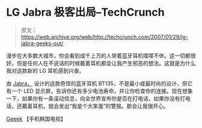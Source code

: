 # LG Jabra 极客出局–TechCrunch

> 原文：<https://web.archive.org/web/http://techcrunch.com/2007/01/29/lg-jabra-geeks-out/>

漫步在大多数大城市，你会看到成千上万的人带着蓝牙耳机喋喋不休。这一切都很好。但是任何人在不说话的时候戴着耳机都会让我产生邪恶的想法。这就是为什么我对这款新的 LG 耳机感到兴奋。

由 [Jabra，](https://web.archive.org/web/20201205234920/https://crunchbase.com/organization/jabra) 设计的这款奇怪的蓝牙耳机 BT135，不是最小或最时尚的设计，但它有一个 LED 显示屏，告诉你还有多少电池寿命，并让你检查你的连接。现在想象一下，如果你有一条滚动信息，向全世界宣布你是否在打电话，如果你没有打电话，还戴着耳机，就会发出“我是个大笨蛋”的警报。那会让我很开心。

[Geeek](https://web.archive.org/web/20201205234920/http://wow.telecomskorea.com/index.php?option=com_content&task=view&id=497&Itemid=50) 【手机韩国电视】